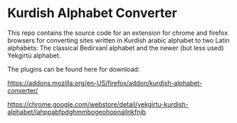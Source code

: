 # Kurdish Alphabet Converter

This repo contains the source code for an extension for chrome and firefox browsers for converting sites written in Kurdish arabic alphabet to two Latin alphabets: The classical Bedirxanî alphabet and the newer (but less used) Yekgirtú alphabet.


The plugins can be found here for download:

https://addons.mozilla.org/en-US/firefox/addon/kurdish-alphabet-converter/

https://chrome.google.com/webstore/detail/yekgirtu-kurdish-alphabet/lahppabfpdghmmbogeohopnallnkfnjb
